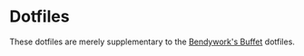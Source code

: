 # Dotfiles

These dotfiles are merely supplementary to the [Bendywork's Buffet][1]
dotfiles.

  [1]: https://github.com/bendyworks/buffet
